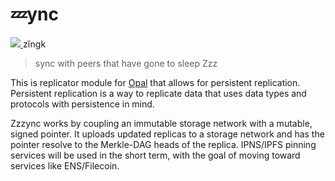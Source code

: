 # 💤ync
<span>
  <a href="https://static.sfdict.com/audio/Z00/Z0026700.mp3" target="_blank" rel="noopener noreferrer">
    <img src="https://camo.githubusercontent.com/b900202928a33c7574d271fb0ef74b60036da10fe81079709e87b86b939ed8e7/68747470733a2f2f6475636b6475636b676f2e636f6d2f6173736574732f69636f6e732f706c61792d627574746f6e2e737667" />
  </a>
  zĭngk
</span>

> sync with peers that have gone to sleep Zzz

This is replicator module for [Opal](https://github.com/cypsela/opal) that allows for persistent replication. Persistent replication is a way to replicate data that uses data types and protocols with persistence in mind.

Zzzync works by coupling an immutable storage network with a mutable, signed pointer.
It uploads updated replicas to a storage network and has the pointer resolve to the Merkle-DAG heads of the replica.
IPNS/IPFS pinning services will be used in the short term, with the goal of moving toward services like ENS/Filecoin.

